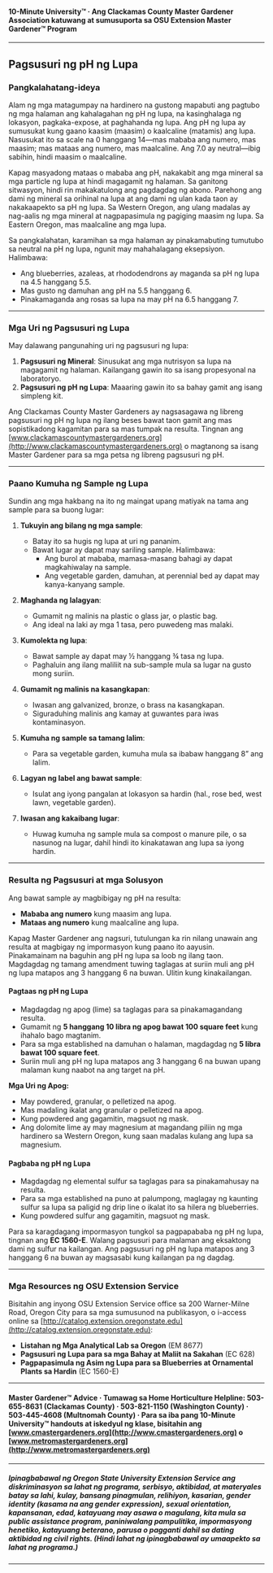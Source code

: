 #### 10-Minute University™ · Ang Clackamas County Master Gardener Association katuwang at sumusuporta sa OSU Extension Master Gardener™ Program

---

## Pagsusuri ng pH ng Lupa

### Pangkalahatang-ideya

Alam ng mga matagumpay na hardinero na gustong mapabuti ang pagtubo ng mga halaman ang kahalagahan ng pH ng lupa, na kasinghalaga ng lokasyon, pagkaka-expose, at paghahanda ng lupa. Ang pH ng lupa ay sumusukat kung gaano kaasim (maasim) o kaalcaline (matamis) ang lupa. Nasusukat ito sa scale na 0 hanggang 14—mas mababa ang numero, mas maasim; mas mataas ang numero, mas maalcaline. Ang 7.0 ay neutral—ibig sabihin, hindi maasim o maalcaline.

Kapag masyadong mataas o mababa ang pH, nakakabit ang mga mineral sa mga particle ng lupa at hindi magagamit ng halaman. Sa ganitong sitwasyon, hindi rin makakatulong ang pagdagdag ng abono. Parehong ang dami ng mineral sa orihinal na lupa at ang dami ng ulan kada taon ay nakakaapekto sa pH ng lupa. Sa Western Oregon, ang ulang madalas ay nag-aalis ng mga mineral at nagpapasimula ng pagiging maasim ng lupa. Sa Eastern Oregon, mas maalcaline ang mga lupa.

Sa pangkalahatan, karamihan sa mga halaman ay pinakamabuting tumutubo sa neutral na pH ng lupa, ngunit may mahahalagang eksepsiyon. Halimbawa:

- Ang blueberries, azaleas, at rhododendrons ay maganda sa pH ng lupa na 4.5 hanggang 5.5.
- Mas gusto ng damuhan ang pH na 5.5 hanggang 6.
- Pinakamaganda ang rosas sa lupa na may pH na 6.5 hanggang 7.

---

### Mga Uri ng Pagsusuri ng Lupa

May dalawang pangunahing uri ng pagsusuri ng lupa:

1. **Pagsusuri ng Mineral**: Sinusukat ang mga nutrisyon sa lupa na magagamit ng halaman. Kailangang gawin ito sa isang propesyonal na laboratoryo.
2. **Pagsusuri ng pH ng Lupa**: Maaaring gawin ito sa bahay gamit ang isang simpleng kit.

Ang Clackamas County Master Gardeners ay nagsasagawa ng libreng pagsusuri ng pH ng lupa ng ilang beses bawat taon gamit ang mas sopistikadong kagamitan para sa mas tumpak na resulta. Tingnan ang [www.clackamascountymastergardeners.org](http://www.clackamascountymastergardeners.org) o magtanong sa isang Master Gardener para sa mga petsa ng libreng pagsusuri ng pH.

---

### Paano Kumuha ng Sample ng Lupa

Sundin ang mga hakbang na ito ng maingat upang matiyak na tama ang sample para sa buong lugar:

1. **Tukuyin ang bilang ng mga sample**:
   - Batay ito sa hugis ng lupa at uri ng pananim.
   - Bawat lugar ay dapat may sariling sample. Halimbawa:
     - Ang burol at mababa, mamasa-masang bahagi ay dapat magkahiwalay na sample.
     - Ang vegetable garden, damuhan, at perennial bed ay dapat may kanya-kanyang sample.

2. **Maghanda ng lalagyan**:
   - Gumamit ng malinis na plastic o glass jar, o plastic bag.
   - Ang ideal na laki ay mga 1 tasa, pero puwedeng mas malaki.

3. **Kumolekta ng lupa**:
   - Bawat sample ay dapat may ½ hanggang ¾ tasa ng lupa.
   - Paghaluin ang ilang maliliit na sub-sample mula sa lugar na gusto mong suriin.

4. **Gumamit ng malinis na kasangkapan**:
   - Iwasan ang galvanized, bronze, o brass na kasangkapan.
   - Siguraduhing malinis ang kamay at guwantes para iwas kontaminasyon.

5. **Kumuha ng sample sa tamang lalim**:
   - Para sa vegetable garden, kumuha mula sa ibabaw hanggang 8” ang lalim.

6. **Lagyan ng label ang bawat sample**:
   - Isulat ang iyong pangalan at lokasyon sa hardin (hal., rose bed, west lawn, vegetable garden).

7. **Iwasan ang kakaibang lugar**:
   - Huwag kumuha ng sample mula sa compost o manure pile, o sa nasunog na lugar, dahil hindi ito kinakatawan ang lupa sa iyong hardin.

---

### Resulta ng Pagsusuri at mga Solusyon

Ang bawat sample ay magbibigay ng pH na resulta:

- **Mababa ang numero** kung maasim ang lupa.
- **Mataas ang numero** kung maalcaline ang lupa.

Kapag Master Gardener ang nagsuri, tutulungan ka rin nilang unawain ang resulta at magbigay ng impormasyon kung paano ito aayusin. Pinakamainam na baguhin ang pH ng lupa sa loob ng ilang taon. Magdagdag ng tamang amendment tuwing taglagas at suriin muli ang pH ng lupa matapos ang 3 hanggang 6 na buwan. Ulitin kung kinakailangan.

#### Pagtaas ng pH ng Lupa

- Magdagdag ng apog (lime) sa taglagas para sa pinakamagandang resulta.
- Gumamit ng **5 hanggang 10 libra ng apog bawat 100 square feet** kung ihahalo bago magtanim.
- Para sa mga established na damuhan o halaman, magdagdag ng **5 libra bawat 100 square feet**.
- Suriin muli ang pH ng lupa matapos ang 3 hanggang 6 na buwan upang malaman kung naabot na ang target na pH.

**Mga Uri ng Apog:**

- May powdered, granular, o pelletized na apog.
- Mas madaling ikalat ang granular o pelletized na apog.
- Kung powdered ang gagamitin, magsuot ng mask.
- Ang dolomite lime ay may magnesium at magandang piliin ng mga hardinero sa Western Oregon, kung saan madalas kulang ang lupa sa magnesium.

#### Pagbaba ng pH ng Lupa

- Magdagdag ng elemental sulfur sa taglagas para sa pinakamahusay na resulta.
- Para sa mga established na puno at palumpong, maglagay ng kaunting sulfur sa lupa sa paligid ng drip line o ikalat ito sa hilera ng blueberries.
- Kung powdered sulfur ang gagamitin, magsuot ng mask.

Para sa karagdagang impormasyon tungkol sa pagpapababa ng pH ng lupa, tingnan ang **EC 1560-E**. Walang pagsusuri para malaman ang eksaktong dami ng sulfur na kailangan. Ang pagsusuri ng pH ng lupa matapos ang 3 hanggang 6 na buwan ay magsasabi kung kailangan pa ng dagdag.

---

### Mga Resources ng OSU Extension Service

Bisitahin ang inyong OSU Extension Service office sa 200 Warner-Milne Road, Oregon City para sa mga sumusunod na publikasyon, o i-access online sa [http://catalog.extension.oregonstate.edu](http://catalog.extension.oregonstate.edu):

- **Listahan ng Mga Analytical Lab sa Oregon** (EM 8677)
- **Pagsusuri ng Lupa para sa mga Bahay at Maliit na Sakahan** (EC 628)
- **Pagpapasimula ng Asim ng Lupa para sa Blueberries at Ornamental Plants sa Hardin** (EC 1560-E)

---

#### Master Gardener™ Advice · Tumawag sa Home Horticulture Helpline: 503-655-8631 (Clackamas County) · 503-821-1150 (Washington County) · 503-445-4608 (Multnomah County) · Para sa iba pang 10-Minute University™ handouts at iskedyul ng klase, bisitahin ang [www.cmastergardeners.org](http://www.cmastergardeners.org) o [www.metromastergardeners.org](http://www.metromastergardeners.org)

---

##### Ipinagbabawal ng Oregon State University Extension Service ang diskriminasyon sa lahat ng programa, serbisyo, aktibidad, at materyales batay sa lahi, kulay, bansang pinagmulan, relihiyon, kasarian, gender identity (kasama na ang gender expression), sexual orientation, kapansanan, edad, katayuang may asawa o magulang, kita mula sa public assistance program, paniniwalang pampulitika, impormasyong henetiko, katayuang beterano, parusa o pagganti dahil sa dating aktibidad ng civil rights. (Hindi lahat ng ipinagbabawal ay umaapekto sa lahat ng programa.)
---